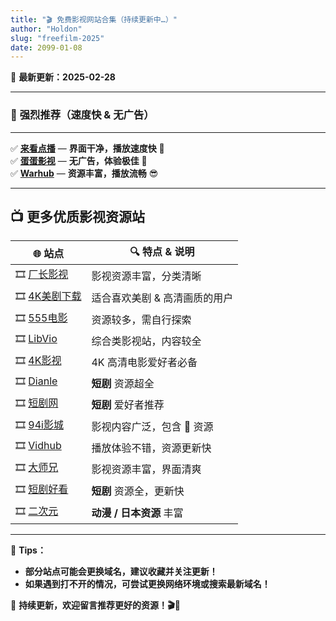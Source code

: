 ```yaml
---
title: "🎬 免费影视网站合集（持续更新中…）"
author: "Holdon"
slug: "freefilm-2025"
date: 2099-01-08
---
```


📅 **最新更新：2025-02-28**  

---

### 🌟 **强烈推荐（速度快 & 无广告）**  

---

✅ **[来看点播](https://lkvod.me/)** — **界面干净，播放速度快** 🍺  
✅ **[蛋蛋影视](https://dandanzandy.com/)** — **无广告，体验极佳** 🫰  
✅ **[Warhub](https://v.warhut.cn/)** — **资源丰富，播放流畅** 😎  

---

## 📺 **更多优质影视资源站**  

| 🌐 **站点** | 🔍 **特点 & 说明** |
|------------|----------------|
| 🎞️ [厂长影视](https://www.czzy77.com/) | 影视资源丰富，分类清晰 |
| 🎞️ [4K美剧下载](https://www.4khdr.cn/) | 适合喜欢美剧 & 高清画质的用户 |
| 🎞️ [555电影](https://www.wuwu9zd.wiki/index/home.html) | 资源较多，需自行探索 |
| 🎞️ [LibVio](https://libvio.pro/) | 综合类影视站，内容较全 |
| 🎞️ [4K影视](https://www.4kvm.net/) | 4K 高清电影爱好者必备 |
| 🎞️ [Dianle](https://www.duanju55.com/) | **短剧** 资源超全 |
| 🎞️ [短剧网](https://www.duanju2.com/) | **短剧** 爱好者推荐 |
| 🎞️ [94i影城](https://94itv.app/) | 影视内容广泛，包含 🔞 资源 |
| 🎞️ [Vidhub](https://vidhub.me/) | 播放体验不错，资源更新快 |
| 🎞️ [大师兄](https://dsxys.pro/) | 影视资源丰富，界面清爽 |
| 🎞️ [短剧好看](https://duanjuhk.com/) | **短剧** 资源全，更新快 |
| 🎞️ [二次元](https://www.cycani.org/) | **动漫 / 日本资源** 丰富 |

---

📌 **Tips：**
- **部分站点可能会更换域名，建议收藏并关注更新！**  
- **如果遇到打不开的情况，可尝试更换网络环境或搜索最新域名！**  

🚀 **持续更新，欢迎留言推荐更好的资源！🎬🍻**  